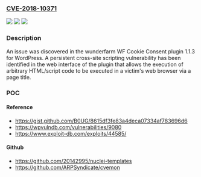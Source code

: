 ### [CVE-2018-10371](https://cve.mitre.org/cgi-bin/cvename.cgi?name=CVE-2018-10371)
![](https://img.shields.io/static/v1?label=Product&message=n%2Fa&color=blue)
![](https://img.shields.io/static/v1?label=Version&message=n%2Fa&color=blue)
![](https://img.shields.io/static/v1?label=Vulnerability&message=n%2Fa&color=brighgreen)

### Description

An issue was discovered in the wunderfarm WF Cookie Consent plugin 1.1.3 for WordPress. A persistent cross-site scripting vulnerability has been identified in the web interface of the plugin that allows the execution of arbitrary HTML/script code to be executed in a victim's web browser via a page title.

### POC

#### Reference
- https://gist.github.com/B0UG/8615df3fe83a4deca07334af783696d6
- https://wpvulndb.com/vulnerabilities/9080
- https://www.exploit-db.com/exploits/44585/

#### Github
- https://github.com/20142995/nuclei-templates
- https://github.com/ARPSyndicate/cvemon

